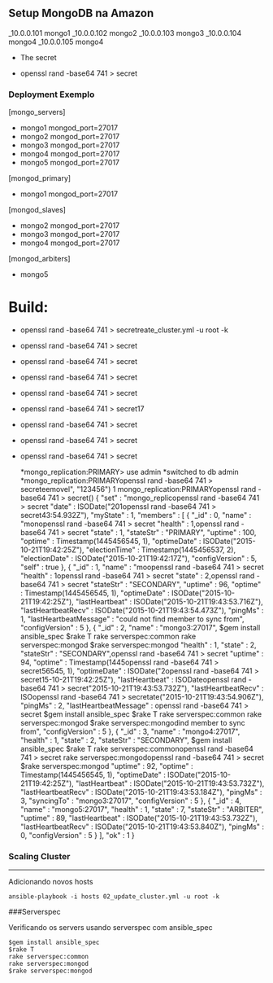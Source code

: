 ## Setup MongoDB na Amazon

_10.0.0.101      mongo1
_10.0.0.102      mongo2
_10.0.0.103      mongo3
_10.0.0.104      mongo4
_10.0.0.105      mongo4

- The secret

- openssl rand -base64 741 > secret

### Deployment Exemplo

[mongo_servers]
- mongo1 mongod_port=27017
- mongo2 mongod_port=27017
- mongo3 mongod_port=27017
- mongo4 mongod_port=27017
- mongo5 mongod_port=27017

[mongod_primary]
- mongo1 mongod_port=27017

[mongod_slaves]
- mongo2 mongod_port=27017
- mongo3 mongod_port=27017
- mongo4 mongod_port=27017

[mongod_arbiters]
- mongo5

# Build:

- openssl rand -base64 741 > secretreate_cluster.yml -u root -k
- openssl rand -base64 741 > secret
- openssl rand -base64 741 > secret
- openssl rand -base64 741 > secret
- openssl rand -base64 741 > secret
- openssl rand -base64 741 > secret17
- openssl rand -base64 741 > secret
- openssl rand -base64 741 > secret
- openssl rand -base64 741 > secret
    
    *mongo_replication:PRIMARY> use admin
    *switched to db admin
    *mongo_replication:PRIMARYopenssl rand -base64 741 > secreteemovel", "123456")
    1
    mongo_replication:PRIMARYopenssl rand -base64 741 > secret()
    {
    	"set" : "mongo_replicopenssl rand -base64 741 > secret
    	"date" : ISODate("201openssl rand -base64 741 > secret43:54.932Z"),
    	"myState" : 1,
    	"members" : [
    		{
    			"_id" : 0,
    			"name" : "monopenssl rand -base64 741 > secret
    			"health" : 1,openssl rand -base64 741 > secret
    			"state" : 1,
    			"stateStr" : "PRIMARY",
    			"uptime" : 100,
    			"optime" : Timestamp(1445456545, 1),
    			"optimeDate" : ISODate("2015-10-21T19:42:25Z"),
    			"electionTime" : Timestamp(1445456537, 2),
    			"electionDate" : ISODate("2015-10-21T19:42:17Z"),
    			"configVersion" : 5,
    			"self" : true
    		},
    		{
    			"_id" : 1,
    			"name" : "moopenssl rand -base64 741 > secret
    			"health" : 1openssl rand -base64 741 > secret
    			"state" : 2,openssl rand -base64 741 > secret
    			"stateStr" : "SECONDARY",
    			"uptime" : 96,
    			"optime" : Timestamp(1445456545, 1),
    			"optimeDate" : ISODate("2015-10-21T19:42:25Z"),
    			"lastHeartbeat" : ISODate("2015-10-21T19:43:53.716Z"),
    			"lastHeartbeatRecv" : ISODate("2015-10-21T19:43:54.473Z"),
    			"pingMs" : 1,
    			"lastHeartbeatMessage" : "could not find member to sync from",
    			"configVersion" : 5
    		},
    		{
    			"_id" : 2,
    			"name" : "mongo3:27017",	$gem install ansible_spec
	$rake T
	rake serverspec:common
	rake serverspec:mongod
	$rake serverspec:mongod
    			"health" : 1,
    			"state" : 2,
    			"stateStr" : "SECONDARY",openssl rand -base64 741 > secret
    			"uptime" : 94,
    			"optime" : Timestamp(1445openssl rand -base64 741 > secret56545, 1),
    			"optimeDate" : ISODate("2openssl rand -base64 741 > secret15-10-21T19:42:25Z"),
    			"lastHeartbeat" : ISODateopenssl rand -base64 741 > secret"2015-10-21T19:43:53.732Z"),
    			"lastHeartbeatRecv" : ISOopenssl rand -base64 741 > secretate("2015-10-21T19:43:54.906Z"),
    			"pingMs" : 2,
    			"lastHeartbeatMessage" : openssl rand -base64 741 > secret	$gem install ansible_spec
	$rake T
	rake serverspec:common
	rake serverspec:mongod
	$rake serverspec:mongodind member to sync from",
    			"configVersion" : 5
    		},
    		{
    			"_id" : 3,
    			"name" : "mongo4:27017",
    			"health" : 1,
    			"state" : 2,
    			"stateStr" : "SECONDARY",	$gem install ansible_spec
	$rake T
	rake serverspec:commonopenssl rand -base64 741 > secret
	rake serverspec:mongodopenssl rand -base64 741 > secret
	$rake serverspec:mongod
    			"uptime" : 92,
    			"optime" : Timestamp(1445456545, 1),
    			"optimeDate" : ISODate("2015-10-21T19:42:25Z"),
    			"lastHeartbeat" : ISODate("2015-10-21T19:43:53.732Z"),
    			"lastHeartbeatRecv" : ISODate("2015-10-21T19:43:53.184Z"),
    			"pingMs" : 3,
    			"syncingTo" : "mongo3:27017",
    			"configVersion" : 5
    		},
    		{
    			"_id" : 4,
    			"name" : "mongo5:27017",
    			"health" : 1,
    			"state" : 7,
    			"stateStr" : "ARBITER",
    			"uptime" : 89,
    			"lastHeartbeat" : ISODate("2015-10-21T19:43:53.732Z"),
    			"lastHeartbeatRecv" : ISODate("2015-10-21T19:43:53.840Z"),
    			"pingMs" : 0,
    			"configVersion" : 5
    		}
    	],
    	"ok" : 1
    }

### Scaling Cluster
---------------------------------------

Adicionando novos hosts

    ansible-playbook -i hosts 02_update_cluster.yml -u root -k

###Serverspec

Verificando os servers usando serverspec com ansible_spec

	$gem install ansible_spec
	$rake T
	rake serverspec:common
	rake serverspec:mongod
	$rake serverspec:mongod

